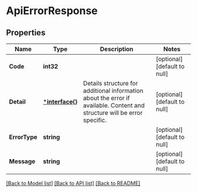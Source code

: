 # ApiErrorResponse

## Properties
Name | Type | Description | Notes
------------ | ------------- | ------------- | -------------
**Code** | **int32** |  | [optional] [default to null]
**Detail** | [***interface{}**](interface{}.md) | Details structure for additional information about the error if available. Content and structure will be error specific. | [optional] [default to null]
**ErrorType** | **string** |  | [optional] [default to null]
**Message** | **string** |  | [optional] [default to null]

[[Back to Model list]](../README.md#documentation-for-models) [[Back to API list]](../README.md#documentation-for-api-endpoints) [[Back to README]](../README.md)


